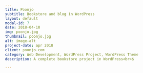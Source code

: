 ```yaml
---
title: Poonjo
subtitle: Bookstore and blog in WordPress
layout: default
modal-id: 7
date: 2018-04-10
img: poonjo.jpg
thumbnail: poonjo.jpg
alt: image-alt
project-date: apr 2018
client: poonjo.com
category: Web Development, WordPress Project, WordPress Theme
description: A complete bookstore project in WordPress<br>$

---
```


